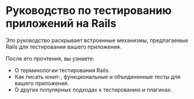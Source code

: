 # Руководство по тестированию приложений на Rails

Это руководство раскрывает встроенные механизмы, предлагаемые Rails для тестирования вашего приложения.

После его прочтения, вы узнаете:

* О терминологии тестирования Rails.
* Как писать юнит-, функциональные и объединенные тесты для вашего приложения.
* О других популярных подходах к тестированию и плагинах.

